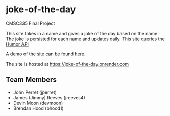 # joke-of-the-day

CMSC335 Final Project

This site takes in a name and gives a joke of the day based on the name.
The joke is persisted for each name and updates daily.
This site queries the [Humor API](https://humorapi.com)

A demo of the site can be found [here](https://youtu.be/dvR4hbK0TfA).

The site is hosted at https://joke-of-the-day.onrender.com

## Team Members

- John Perret (jperret)
- James (Jimmy) Reeves (jreeves4)
- Devin Moon (devmoon)
- Brendan Hood (bhood1)
